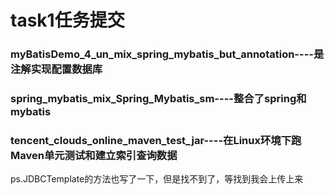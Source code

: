 <h1>task1任务提交</h1>
<h3>myBatisDemo_4_un_mix_spring_mybatis_but_annotation----是注解实现配置数据库</h3>
<h3>spring_mybatis_mix_Spring_Mybatis_sm----整合了spring和mybatis</h3>
<h3>tencent_clouds_online_maven_test_jar----在Linux环境下跑Maven单元测试和建立索引查询数据</h3>
<p>ps.JDBCTemplate的方法也写了一下，但是找不到了，等找到我会上传上来</p>
